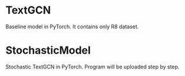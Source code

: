 # TextGCN

Baseline model in PyTorch.
It contains only R8 dataset. 

# StochasticModel

Stochastic TextGCN in PyTorch. 
Program will be uploaded step by step. 
